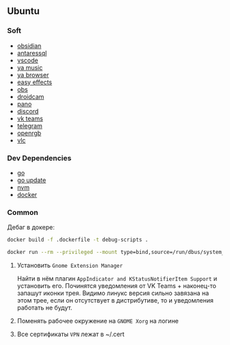 ## Ubuntu
### Soft
- [obsidian](obsidian.sh)
- [antaressql](antaressql.sh)
- [vscode](vscode.sh)
- [ya music](ya-music.sh)
- [ya browser](ya-browser.sh)
- [easy effects](easy-effects.sh)
- [obs](obs.sh)
- [droidcam](droidcam.sh)
- [pano](pano.sh)
- [discord](discord.sh)
- [vk teams](vkteams.sh)
- [telegram](telegram.sh)
- [openrgb](openrgb.sh)
- [vlc](vlc.sh)

### Dev Dependencies
- [go](go.sh)
- [go update](go-update.sh)
- [nvm](nvm.sh)
- [docker](docker.sh)
  
### Common

Дебаг в докере:
```sh
docker build -f .dockerfile -t debug-scripts .
```
```sh
docker run --rm --privileged --mount type=bind,source=/run/dbus/system_bus_socket,target=/run/dbus/system_bus_socket debug-scripts
```

1) Установить `Gnome Extension Manager`
   
   Найти в нём плагин `AppIndicator and KStatusNotifierItem Support` и установить его. Починятся уведомления от VK Teams + наконец-то запашут иконки трея. Видимо линукс версия сильно завязана на этом трее, если он отсутствует в дистрибутиве, то и уведомления работать не будут.
3) Поменять рабочее окружение на `GNOME Xorg` на логине
4) Все сертификаты `VPN` лежат в ~/.cert
